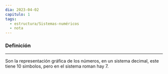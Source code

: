 ```yaml
---
dia: 2023-04-02
capitulo: 1
tags:
  - estructura/Sistemas-numéricos
  - nota
---
```

### Definición
---
Son la representación gráfica de los números, en un sistema decimal, este tiene 10 simbolos, pero en el sistema roman hay 7. 
